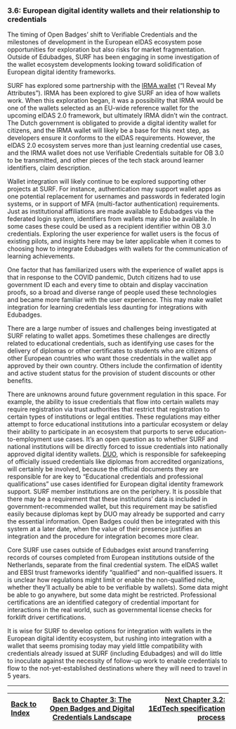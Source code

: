 ### 3.6: European digital identity wallets and their relationship to credentials

The timing of Open Badges’ shift to Verifiable Credentials and the milestones of development in the European eIDAS ecosystem pose opportunities for exploration but also risks for market fragmentation. Outside of Edubadges, SURF has been engaging in some investigation of the wallet ecosystem developments looking toward solidification of European digital identity frameworks.

SURF has explored some partnership with the [IRMA wallet](https://irma.app/) (“I Reveal My Attributes”). IRMA has been explored to give SURF an idea of how wallets work. When this exploration began, it was a possibility that IRMA would be one of the wallets selected as an EU-wide reference wallet for the upcoming eIDAS 2.0 framework, but ultimately IRMA didn’t win the contract. The Dutch government is obligated to provide a digital identity wallet for citizens, and the IRMA wallet will likely be a base for this next step, as developers ensure it conforms to the eIDAS requirements. However, the eIDAS 2.0 ecosystem serves more than just learning credential use cases, and the IRMA wallet does not use Verifiable Credentials suitable for OB 3.0 to be transmitted, and other pieces of the tech stack around learner identifiers, claim description.

Wallet integration will likely continue to be explored supporting other projects at SURF. For instance, authentication may support wallet apps as one potential replacement for usernames and passwords in federated login systems, or in support of MFA (multi-factor authentication) requirements. Just as institutional affiliations are made available to Edubadges via the federated login system, identifiers from wallets may also be available. In some cases these could be used as a recipient identifier within OB 3.0 credentials. Exploring the user experience for wallet users is the focus of existing pilots, and insights here may be later applicable when it comes to choosing how to integrate Edubadges with wallets for the communication of learning achievements.

One factor that has familiarized users with the experience of wallet apps is that in response to the COVID pandemic, Dutch citizens had to use government ID each and every time to obtain and display vaccination proofs, so a broad and diverse range of people used these technologies and became more familiar with the user experience. This may make wallet integration for learning credentials less daunting for integrations with Edubadges.

There are a large number of issues and challenges being investigated at SURF relating to wallet apps. Sometimes these challenges are directly related to educational credentials, such as identifying use cases for the delivery of diplomas or other certificates to students who are citizens of other European countries who want those credentials in the wallet app approved by their own country. Others include the confirmation of identity and active student status for the provision of student discounts or other benefits.

There are unknowns around future government regulation in this space. For example, the ability to issue credentials that flow into certain wallets may require registration via trust authorities that restrict that registration to certain types of institutions or legal entities. These regulations may either attempt to force educational institutions into a particular ecosystem or delay their ability to participate in an ecosystem that purports to serve education-to-employment use cases. It’s an open question as to whether SURF and national institutions will be directly forced to issue credentials into nationally approved digital identity wallets. [DUO](https://duo.nl/), which is responsible for safekeeping of officially issued credentials like diplomas from accredited organizations, will certainly be involved, because the official documents they are responsible for are key to “Educational credentials and professional qualifications” use cases identified for European digital identity framework support. SURF member institutions are on the periphery. It is possible that there may be a requirement that these institutions’ data is included in government-recommended wallet, but this requirement may be satisfied easily because diplomas kept by DUO may already be supported and carry the essential information. Open Badges could then be integrated with this system at a later date, when the value of their presence justifies an integration and the procedure for integration becomes more clear.

Core SURF use cases outside of Edubadges exist around transferring records of courses completed from European institutions outside of the Netherlands, separate from the final credential system. The eIDAS wallet and EBSI trust frameworks identify “qualified” and non-qualified issuers. It is unclear how regulations might limit or enable the non-qualified niche, whether they’ll actually be able to be verifiable by wallets). Some data might be able to go anywhere, but some data might be restricted. Professional certifications are an identified category of credential important for interactions in the real world, such as governmental license checks for forklift driver certifications.

It is wise for SURF to develop options for integration with wallets in the European digital identity ecosystem, but rushing into integration with a wallet that seems promising today may yield little compatibility with credentials already issued at SURF (including Edubadges) and will do little to inoculate against the necessity of follow-up work to enable credentials to flow to the not-yet-established destinations where they will need to travel in 5 years.


---

| [Back to Index](ob3-edubadges/README.md)   | [Back to Chapter 3: The Open Badges and Digital Credentials Landscape](ob3-edubadges/30-the-open-badges-and-digital-credentials-landscape.md) |    [Next Chapter 3.2: 1EdTech specification process](ob3-edubadges/32-1edtech-specification-process.md) |
| :--- |  :---:  | ---: |